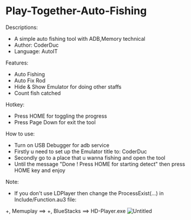 # Play-Together-Auto-Fishing
Descriptions:
- A simple auto fishing tool with ADB,Memory technical
- Author: CoderDuc
- Language: AutoIT

Features:
- Auto Fishing
- Auto Fix Rod
- Hide & Show Emulator for doing other staffs
- Count fish catched

Hotkey:
- Press HOME for toggling the progress
- Press Page Down for exit the tool

How to use:
- Turn on USB Debugger for adb service
- Firstly u need to set up the Emulator title to: CoderDuc
- Secondly go to a place that u wanna fishing and open the tool
- Until the message "Done ! Press HOME for starting detect" then press HOME key and enjoy

Note: 
- If you don't use LDPlayer then change the ProcessExist(...) in Include/Function.au3 file:

+, Memuplay ==> 
+, BlueStacks ==> HD-Player.exe
![Untitled](https://user-images.githubusercontent.com/46291704/135266677-426d56c6-8415-4948-b309-9012ed3db29a.png)

